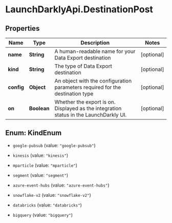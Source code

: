 # LaunchDarklyApi.DestinationPost

## Properties

Name | Type | Description | Notes
------------ | ------------- | ------------- | -------------
**name** | **String** | A human-readable name for your Data Export destination | [optional] 
**kind** | **String** | The type of Data Export destination | [optional] 
**config** | **Object** | An object with the configuration parameters required for the destination type | [optional] 
**on** | **Boolean** | Whether the export is on. Displayed as the integration status in the LaunchDarkly UI. | [optional] 



## Enum: KindEnum


* `google-pubsub` (value: `"google-pubsub"`)

* `kinesis` (value: `"kinesis"`)

* `mparticle` (value: `"mparticle"`)

* `segment` (value: `"segment"`)

* `azure-event-hubs` (value: `"azure-event-hubs"`)

* `snowflake-v2` (value: `"snowflake-v2"`)

* `databricks` (value: `"databricks"`)

* `bigquery` (value: `"bigquery"`)




